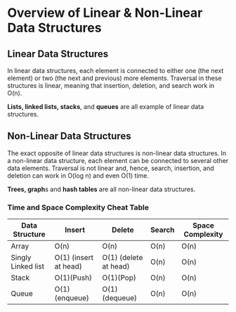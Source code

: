 # Overview of Linear & Non-Linear Data Structures

## Linear Data Structures

In linear data structures, each element is connected to either one (the next element) or two (the next and previous) more elements. Traversal in these structures is linear, meaning that insertion, deletion, and search work in O(n).

**Lists, linked lists, stacks**, and **queues** are all example of linear data structures.

## Non-Linear Data Structures

The exact opposite of linear data structures is non-linear data structures. In a non-linear data structure, each element can be connected to several other data elements. Traversal is not linear and, hence, search, insertion, and deletion can work in O(log n) and even O(1) time.

**Trees, graph**s and **hash tables** are all non-linear data structures.

### Time and Space Complexity Cheat Table

| Data Structure     | Insert                | Delete                | Search | Space Complexity |
| --------------     | ------                | ------                | ------ | ---------------- |
| Array              | O(n)                  | O(n)                  | O(n)   |     O(n)         |
| Singly Linked list | O(1) (insert at head) | O(1) (delete at head) | O(n)   | O(n)             |
| Stack              | O(1)(Push)            | O(1)(Pop)             | O(n)   | O(n)             |
| Queue              | O(1)(enqueue)         | O(1)(dequeue)         | O(n)   |O(n)              |
